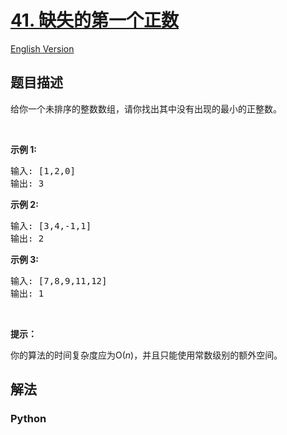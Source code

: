 # [41. 缺失的第一个正数](https://leetcode-cn.com/problems/first-missing-positive)

[English Version](/leetcode/0000-0099/0041.First%20Missing%20Positive/README_EN.md)

## 题目描述

<!-- 这里写题目描述 -->

<p>给你一个未排序的整数数组，请你找出其中没有出现的最小的正整数。</p>

<p>&nbsp;</p>

<p><strong>示例&nbsp;1:</strong></p>

<pre>输入: [1,2,0]
输出: 3
</pre>

<p><strong>示例&nbsp;2:</strong></p>

<pre>输入: [3,4,-1,1]
输出: 2
</pre>

<p><strong>示例&nbsp;3:</strong></p>

<pre>输入: [7,8,9,11,12]
输出: 1
</pre>

<p>&nbsp;</p>

<p><strong>提示：</strong></p>

<p>你的算法的时间复杂度应为O(<em>n</em>)，并且只能使用常数级别的额外空间。</p>


## 解法

<!-- 这里可写通用的实现逻辑 -->

<!-- tabs:start -->

### **Python**

<!-- 这里可写当前语言的特殊实现逻辑 -->

```python

```

<!-- tabs:end -->
